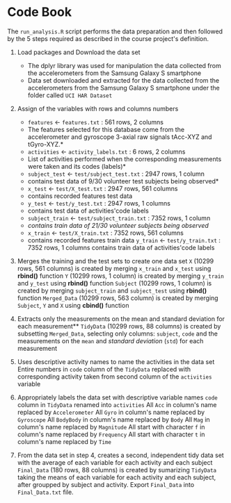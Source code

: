 # Code Book

The `run_analysis.R` script performs the data preparation and then followed by the 5 steps required as described in the course project's definition.

1. Load packages and Download the data set
     + The dplyr library was used for manipulation the data collected from the accelerometers from the Samsung Galaxy S smartphone
     + Data set downloaded and extracted for the data collected from the accelerometers from the Samsung Galaxy S smartphone under the folder called `UCI HAR Dataset`

2.  Assign of the variables with rows and columns numbers 
     + `features` <- `features.txt` : 561 rows, 2 columns 
     + The features selected for this database come from the accelerometer and gyroscope 3-axial raw signals tAcc-XYZ and tGyro-XYZ.*
     + `activities` <- `activity_labels.txt` : 6 rows, 2 columns 
     +  List of activities performed when the corresponding measurements were taken and its codes (labels)*
     + `subject_test` <- `test/subject_test.txt` : 2947 rows, 1 column 
     + contains test data of 9/30 volunteer test subjects being observed*
     + `x_test` <- `test/X_test.txt` : 2947 rows, 561 columns 
     +  contains recorded features test data
     + `y_test` <- `test/y_test.txt` : 2947 rows, 1 columns 
     +  contains test data of activities'code labels
     +  `subject_train` <- `test/subject_train.txt` : 7352 rows, 1 column 
     +  *contains train data of 21/30 volunteer subjects being observed*
     + `x_train` <- `test/X_train.txt` : 7352 rows, 561 columns
     +  contains recorded features train data
     `y_train` <- `test/y_train.txt` : 7352 rows, 1 columns 
        contains train data of activities'code labels

3. Merges the training and the test sets to create one data set
     `X` (10299 rows, 561 columns) is created by merging `x_train` and `x_test` using **rbind()** function
     `Y` (10299 rows, 1 column) is created by merging `y_train` and `y_test` using **rbind()** function
     `Subject` (10299 rows, 1 column) is created by merging `subject_train` and `subject_test` using **rbind()** function
     `Merged_Data` (10299 rows, 563 column) is created by merging `Subject`, `Y` and `X` using **cbind()** function
   
4. Extracts only the measurements on the mean and standard deviation for each measurement**
     `TidyData` (10299 rows, 88 columns) is created by subsetting `Merged_Data`, selecting only columns: `subject`, `code` and the measurements on the `mean` and               *standard deviation* (`std`) for each measurement

5. Uses descriptive activity names to name the activities in the data set
     Entire numbers in `code` column of the `TidyData` replaced with corresponding activity taken from second column of the `activities` variable

6. Appropriately labels the data set with descriptive variable names
     `code` column in `TidyData` renamed into `activities`
      All `Acc` in column's name replaced by `Accelerometer`
      All `Gyro` in column's name replaced by `Gyroscope`
      All `BodyBody` in column's name replaced by `Body`
      All `Mag` in column's name replaced by `Magnitude`
      All start with character `f` in column's name replaced by `Frequency`
      All start with character `t` in column's name replaced by `Time`

7. From the data set in step 4, creates a second, independent tidy data set with the average of each variable for each activity and each subject
     `Final_Data` (180 rows, 88 columns) is created by sumarizing `TidyData` taking the means of each variable for each activity and each subject, after groupped by subject and activity.
     Export `Final_Data` into `Final_Data.txt` file.
